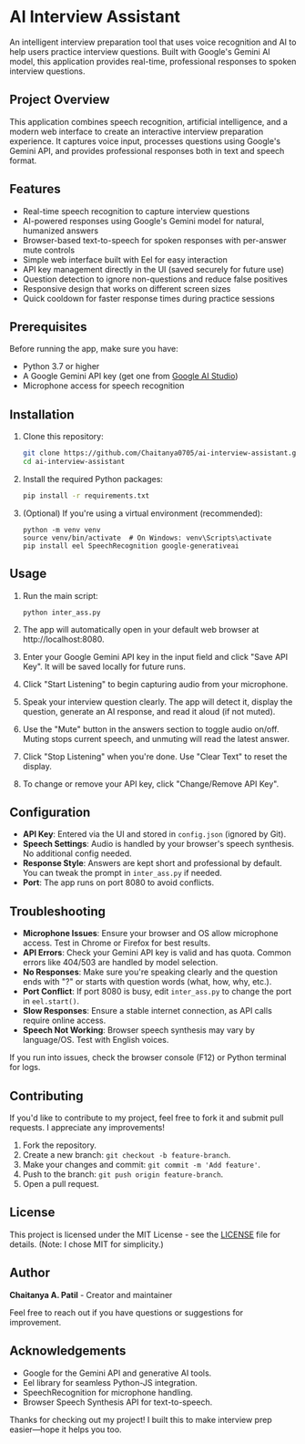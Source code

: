 # AI Interview Assistant

An intelligent interview preparation tool that uses voice recognition and AI to help users practice interview questions. Built with Google's Gemini AI model, this application provides real-time, professional responses to spoken interview questions.

## Project Overview

This application combines speech recognition, artificial intelligence, and a modern web interface to create an interactive interview preparation experience. It captures voice input, processes questions using Google's Gemini API, and provides professional responses both in text and speech format.

## Features

- Real-time speech recognition to capture interview questions
- AI-powered responses using Google's Gemini model for natural, humanized answers
- Browser-based text-to-speech for spoken responses with per-answer mute controls
- Simple web interface built with Eel for easy interaction
- API key management directly in the UI (saved securely for future use)
- Question detection to ignore non-questions and reduce false positives
- Responsive design that works on different screen sizes
- Quick cooldown for faster response times during practice sessions

## Prerequisites

Before running the app, make sure you have:

- Python 3.7 or higher
- A Google Gemini API key (get one from [Google AI Studio](https://aistudio.google.com/))
- Microphone access for speech recognition

## Installation

1. Clone this repository:
   ```bash
   git clone https://github.com/Chaitanya0705/ai-interview-assistant.git
   cd ai-interview-assistant
   ```

2. Install the required Python packages:
   ```bash
   pip install -r requirements.txt
   ```

3. (Optional) If you're using a virtual environment (recommended):
   ```
   python -m venv venv
   source venv/bin/activate  # On Windows: venv\Scripts\activate
   pip install eel SpeechRecognition google-generativeai
   ```

## Usage

1. Run the main script:
   ```
   python inter_ass.py
   ```

2. The app will automatically open in your default web browser at http://localhost:8080.

3. Enter your Google Gemini API key in the input field and click "Save API Key". It will be saved locally for future runs.

4. Click "Start Listening" to begin capturing audio from your microphone.

5. Speak your interview question clearly. The app will detect it, display the question, generate an AI response, and read it aloud (if not muted).

6. Use the "Mute" button in the answers section to toggle audio on/off. Muting stops current speech, and unmuting will read the latest answer.

7. Click "Stop Listening" when you're done. Use "Clear Text" to reset the display.

8. To change or remove your API key, click "Change/Remove API Key".

## Configuration

- **API Key**: Entered via the UI and stored in `config.json` (ignored by Git).
- **Speech Settings**: Audio is handled by your browser's speech synthesis. No additional config needed.
- **Response Style**: Answers are kept short and professional by default. You can tweak the prompt in `inter_ass.py` if needed.
- **Port**: The app runs on port 8080 to avoid conflicts.

## Troubleshooting

- **Microphone Issues**: Ensure your browser and OS allow microphone access. Test in Chrome or Firefox for best results.
- **API Errors**: Check your Gemini API key is valid and has quota. Common errors like 404/503 are handled by model selection.
- **No Responses**: Make sure you're speaking clearly and the question ends with "?" or starts with question words (what, how, why, etc.).
- **Port Conflict**: If port 8080 is busy, edit `inter_ass.py` to change the port in `eel.start()`.
- **Slow Responses**: Ensure a stable internet connection, as API calls require online access.
- **Speech Not Working**: Browser speech synthesis may vary by language/OS. Test with English voices.

If you run into issues, check the browser console (F12) or Python terminal for logs.

## Contributing

If you'd like to contribute to my project, feel free to fork it and submit pull requests. I appreciate any improvements!

1. Fork the repository.
2. Create a new branch: `git checkout -b feature-branch`.
3. Make your changes and commit: `git commit -m 'Add feature'`.
4. Push to the branch: `git push origin feature-branch`.
5. Open a pull request.

## License

This project is licensed under the MIT License - see the [LICENSE](LICENSE) file for details. (Note: I chose MIT for simplicity.)

## Author

**Chaitanya A. Patil** - Creator and maintainer

Feel free to reach out if you have questions or suggestions for improvement.

## Acknowledgements

- Google for the Gemini API and generative AI tools.
- Eel library for seamless Python-JS integration.
- SpeechRecognition for microphone handling.
- Browser Speech Synthesis API for text-to-speech.

Thanks for checking out my project! I built this to make interview prep easier—hope it helps you too.
